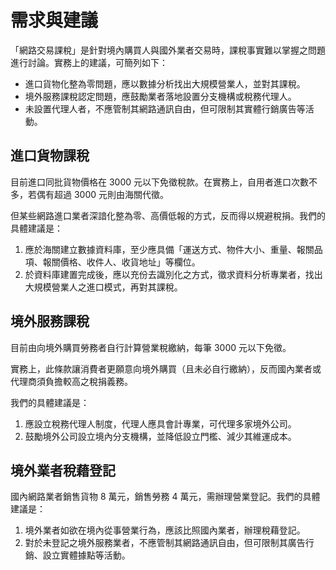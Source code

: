 # 需求與建議

「網路交易課稅」是針對境內購買人與國外業者交易時，課稅事實難以掌握之問題進行討論。實務上的建議，可簡列如下：

* 進口貨物化整為零問題，應以數據分析找出大規模營業人，並對其課稅。
* 境外服務課稅認定問題，應鼓勵業者落地設置分支機構或稅務代理人。
* 未設置代理人者，不應管制其網路通訊自由，但可限制其實體行銷廣告等活動。

## 進口貨物課稅

目前進口同批貨物價格在 3000 元以下免徵稅款。在實務上，自用者進口次數不多，若偶有超過 3000 元則由海關代徵。

但某些網路進口業者深諳化整為零、高價低報的方式，反而得以規避稅捐。我們的具體建議是：

1. 應於海關建立數據資料庫，至少應具備「運送方式、物件大小、重量、報關品項、報關價格、收件人、收貨地址」等欄位。
2. 於資料庫建置完成後，應以充份去識別化之方式，徵求資料分析專業者，找出大規模營業人之進口模式，再對其課稅。

## 境外服務課稅

目前由向境外購買勞務者自行計算營業稅繳納，每筆 3000 元以下免徵。

實務上，此條款讓消費者更願意向境外購買（且未必自行繳納），反而國內業者或代理商須負擔較高之稅捐義務。

我們的具體建議是：

1. 應設立稅務代理人制度，代理人應具會計專業，可代理多家境外公司。
2. 鼓勵境外公司設立境內分支機構，並降低設立門檻、減少其維運成本。

## 境外業者稅藉登記

國內網路業者銷售貨物 8 萬元，銷售勞務 4 萬元，需辦理營業登記。我們的具體建議是：

1. 境外業者如欲在境內從事營業行為，應該比照國內業者，辦理稅藉登記。
2. 對於未登記之境外服務業者，不應管制其網路通訊自由，但可限制其廣告行銷、設立實體據點等活動。
